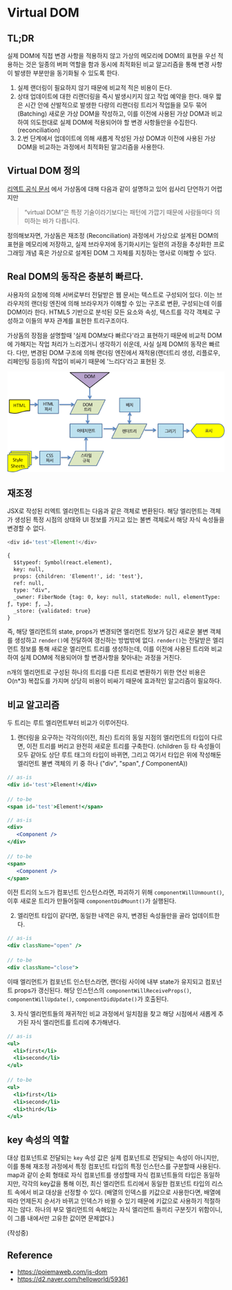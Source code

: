 # Virtual DOM

## TL;DR

실제 DOM에 직접 변경 사항을 적용하지 않고 가상의 메모리에 DOM의 표현을 우선 적용하는 것은 일종의 버퍼 역할을
함과 동시에 최적화된 비교 알고리즘을 통해 변경 사항이 발생한 부분만을 동기화될 수 있도록 한다.

1. 실제 랜더링이 필요하지 않기 때문에 비교적 적은 비용이 든다.
2. 상태 업데이트에 대한 리랜더링을 즉시 발생시키지 않고 작업 예약을 한다. 매우 짧은 시간 안에 산발적으로 발생한
   다량의 리랜더링 트리거 작업들을 모두 묶어(Batching) 새로운 가상 DOM을 작성하고, 이를 이전에 사용된 가상 DOM과 비교하여
   의도한대로 실제 DOM에 적용되어야 할 변경 사항들만을 수집한다. (reconciliation)
3. 2.번 단계에서 업데이트에 의해 새롭게 작성된 가상 DOM과 이전에 사용된 가상 DOM을 비교하는 과정에서 최적화된
   알고리즘을 사용한다.

## Virtual DOM 정의

[리엑트 공식 문서](https://ko.legacy.reactjs.org/docs/faq-internals.html#gatsby-focus-wrapper)
에서 가상돔에 대해 다음과 같이 설명하고 있어 쉽사리 단언하기 어렵지만

> “virtual DOM”은 특정 기술이라기보다는 패턴에 가깝기 때문에 사람들마다 의미하는 바가 다릅니다.

정의해보자면, 가상돔은 재조정 (Reconciliation) 과정에서 가상으로 설계된 DOM의 표현을 메모리에 저장하고, 
실제 브라우저에 동기화시키는 일련의 과정을 추상화한 프로그래밍 개념 혹은 가상으로 설계된 DOM 그 자체를 지칭하는 
명사로 이해할 수 있다.

## Real DOM의 동작은 충분히 빠르다.

사용자의 요청에 의해 서버로부터 전달받은 웹 문서는 텍스트로 구성되어 있다. 이는 브라우저의 랜더링 엔진에 의해
브라우저가 이해할 수 있는 구조로 변환, 구성되는데 이를 DOM이라 한다. HTML5 기반으로 분석된 모든 요소와 속성,
텍스트를 각각 객체로 구성하고 이들의 부자 관계를 표현한 트리구조이다.

가상돔의 장점을 설명할때 '실제 DOM보다 빠르다'라고 표현하기 때문에 비교적 DOM에 가해지는 작업 처리가 느리겠거니
생각하기 쉬운데, 사실 실제 DOM의 동작은 빠르다. 다만, 변경된 DOM 구조에 의해 랜더링 엔진에서 재적용(랜더트리
생성, 리플로우, 리페인팅 등등)의 작업이 비싸기 때문에 '느리다'라고 표현된 것.

![Rendering Operation](./images/rendering-operation.png)

## 재조정

JSX로 작성된 리엑트 엘리먼트는 다음과 같은 객체로 변환된다. 해당 엘리먼트는 객체가 생성된
특정 시점의 상태와 UI 정보를 가지고 있는 불변 객체로서 해당 자식 속성들을 변경할 수 없다.

```js
<div id='test'>Element!</div>
```
```text
{
  $$typeof: Symbol(react.element),
  key: null,
  props: {children: 'Element!', id: 'test'},
  ref: null,
  type: "div",
  _owner: FiberNode {tag: 0, key: null, stateNode: null, elementType: ƒ, type: ƒ, …},
  _store: {validated: true}
}
```

즉, 해당 엘리먼트의 state, props가 변경되면 엘리먼트 정보가 담긴 새로운 불변 객체를 생성하고
`render()`에 전달하여 갱신하는 방법밖에 없다. `render()`는 전달받은 엘리먼트 정보를 통해
새로운 엘리먼트 트리를 생성하는데, 이를 이전에 사용된 트리와 비교하여 실제 DOM에 적용되어야 할
변경사항을 찾아내는 과정을 거친다.

n개의 엘리먼트로 구성된 하나의 트리를 다른 트리로 변환하기 위한 연산 비용은 O(n*3) 복잡도를
가지며 상당히 비용이 비싸기 때문에 효과적인 알고리즘이 필요하다.

## 비교 알고리즘

두 트리는 루트 엘리먼트부터 비교가 이루어진다.

1. 랜더링을 요구하는 각각의(이전, 최신) 트리의 동일 지점의 엘리먼트의 타입이 다르면, 이전 트리를
버리고 완전히 새로운 트리를 구축한다. (children 등 타 속성들이 모두 같아도 상단 루트 태그의 
타입이 바뀌면, 그리고 여기서 타입은 위에 작성해둔 엘리먼트 불변 객체의 키 중 하나 ("div", "span", _f_ ComponentA))

```jsx
// as-is
<div id='test'>Element!</div>

// to-be
<span id='test'>Element!</span>
```
```jsx
// as-is
<div>
   <Component />
</div>

// to-be
<span>
   <Component />
</span>
```

이전 트리의 노드가 컴포넌트 인스턴스라면, 파괴하기 위해 `componentWillUnmount()`, 이후 새로운 트리가
만들어질때 `componentDidMount()`가 실행된다.

2. 엘리먼트 타입이 같다면, 동일한 내역은 유지, 변경된 속성들만을 골라 업데이트한다.

```jsx
// as-is
<div className="open" />

// to-be
<div className="close">
```

이때 엘리먼트가 컴포넌트 인스턴스라면, 랜더링 사이에 내부 state가 유지되고 컴포넌트
props가 갱신된다. 해당 인스턴스의 `componentWillReceiveProps()`, 
`componentWillUpdate()`, `componentDidUpdate()`가 호출된다.

3. 자식 엘리먼트들의 재귀적인 비교 과정에서 일치점을 찾고 해당 시점에서 새롭게 추가된
자식 엘리먼트를 트리에 추가해낸다.

```jsx
// as-is
<ul>
  <li>first</li>
  <li>second</li>
</ul>

// to-be
<ul>
  <li>first</li>
  <li>second</li>
  <li>third</li>
</ul>
```

## key 속성의 역할

대상 컴포넌트로 전달되는 `key` 속성 값은 실제 컴포넌트로 전달되는 속성이 아니지만, 이를 통해 
재조정 과정에서 특정 컴포넌트 타입의 특정 인스턴스를 구분할때 사용된다.
map과 같이 순회 형태로 자식 컴포넌트를 생성할때 자식 컴포넌트들의 타입은 동일하지만, 각각의
key값을 통해 이전, 최신 엘리먼트 트리에서 동일한 컴포넌트 타입의 리스트 속에서 비교 대상을
선정할 수 있다. (배열의 인덱스를 키값으로 사용한다면, 배열에 따라 언제든지 순서가 바뀌고 인덱스가
바뀔 수 있기 때문에 키값으로 사용하기 적절하지는 않다. 하나의 부모 엘리먼트의 속해있는 자식 엘리먼트
들끼리 구분짓기 위함이니, 이 그룹 내에서만 고유한 값이면 문제없다.)

(작성중)











 













## Reference

- https://poiemaweb.com/js-dom
- https://d2.naver.com/helloworld/59361

